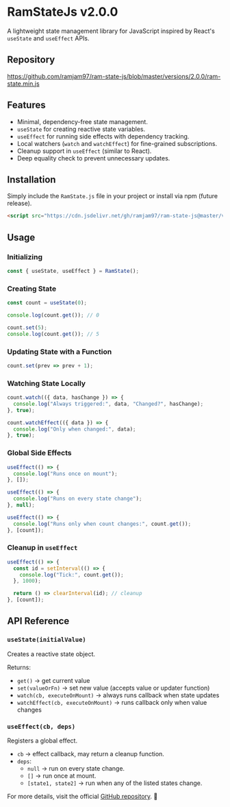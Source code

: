 # RamStateJs v2.0.0

A lightweight state management library for JavaScript inspired by React's `useState` and `useEffect` APIs.

## Repository
https://github.com/ramjam97/ram-state-js/blob/master/versions/2.0.0/ram-state.min.js

## Features
- Minimal, dependency-free state management.
- `useState` for creating reactive state variables.
- `useEffect` for running side effects with dependency tracking.
- Local watchers (`watch` and `watchEffect`) for fine-grained subscriptions.
- Cleanup support in `useEffect` (similar to React).
- Deep equality check to prevent unnecessary updates.

## Installation
Simply include the `RamState.js` file in your project or install via npm (future release).

```html
<script src="https://cdn.jsdelivr.net/gh/ramjam97/ram-state-js@master/versions/2.0.0/ram-state.min.js"></script>
```

## Usage

### Initializing
```js
const { useState, useEffect } = RamState();
```

### Creating State
```js
const count = useState(0);

console.log(count.get()); // 0

count.set(5);
console.log(count.get()); // 5
```

### Updating State with a Function
```js
count.set(prev => prev + 1);
```

### Watching State Locally
```js
count.watch(({ data, hasChange }) => {
  console.log("Always triggered:", data, "Changed?", hasChange);
}, true);

count.watchEffect(({ data }) => {
  console.log("Only when changed:", data);
}, true);
```

### Global Side Effects
```js
useEffect(() => {
  console.log("Runs once on mount");
}, []);

useEffect(() => {
  console.log("Runs on every state change");
}, null);

useEffect(() => {
  console.log("Runs only when count changes:", count.get());
}, [count]);
```

### Cleanup in `useEffect`
```js
useEffect(() => {
  const id = setInterval(() => {
    console.log("Tick:", count.get());
  }, 1000);

  return () => clearInterval(id); // cleanup
}, [count]);
```

## API Reference

### `useState(initialValue)`
Creates a reactive state object.

Returns:
- `get()` → get current value
- `set(valueOrFn)` → set new value (accepts value or updater function)
- `watch(cb, executeOnMount)` → always runs callback when state updates
- `watchEffect(cb, executeOnMount)` → runs callback only when value changes

### `useEffect(cb, deps)`
Registers a global effect.

- `cb` → effect callback, may return a cleanup function.
- `deps`:
  - `null` → run on every state change.
  - `[]` → run once at mount.
  - `[state1, state2]` → run when any of the listed states change.




For more details, visit the official [GitHub repository](https://github.com/ramjam97/ram-state-js). 🚀
